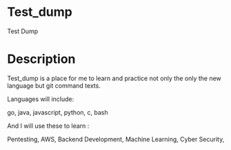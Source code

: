 # Test_dump

Test Dump 

# Description

Test_dump is a place for me to learn and practice not only the only the new language but git command texts.

Languages will include:

go,
java,
javascript,
python,
c,
bash

And I will use these to learn :

Pentesting,
AWS,
Backend Development,
Machine Learning,
Cyber Security,
